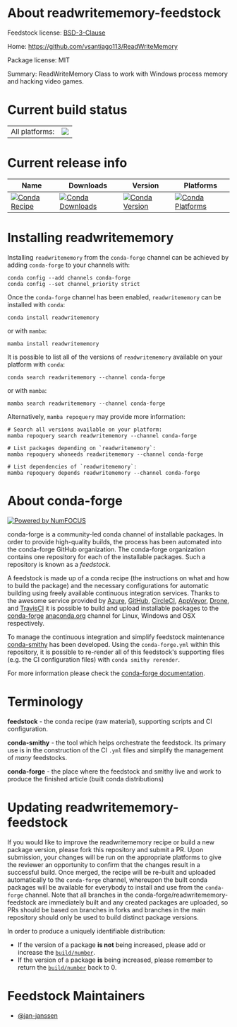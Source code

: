 About readwritememory-feedstock
===============================

Feedstock license: [BSD-3-Clause](https://github.com/conda-forge/readwritememory-feedstock/blob/main/LICENSE.txt)

Home: https://github.com/vsantiago113/ReadWriteMemory

Package license: MIT

Summary: ReadWriteMemory Class to work with Windows process memory and hacking video games.

Current build status
====================


<table><tr><td>All platforms:</td>
    <td>
      <a href="https://dev.azure.com/conda-forge/feedstock-builds/_build/latest?definitionId=22676&branchName=main">
        <img src="https://dev.azure.com/conda-forge/feedstock-builds/_apis/build/status/readwritememory-feedstock?branchName=main">
      </a>
    </td>
  </tr>
</table>

Current release info
====================

| Name | Downloads | Version | Platforms |
| --- | --- | --- | --- |
| [![Conda Recipe](https://img.shields.io/badge/recipe-readwritememory-green.svg)](https://anaconda.org/conda-forge/readwritememory) | [![Conda Downloads](https://img.shields.io/conda/dn/conda-forge/readwritememory.svg)](https://anaconda.org/conda-forge/readwritememory) | [![Conda Version](https://img.shields.io/conda/vn/conda-forge/readwritememory.svg)](https://anaconda.org/conda-forge/readwritememory) | [![Conda Platforms](https://img.shields.io/conda/pn/conda-forge/readwritememory.svg)](https://anaconda.org/conda-forge/readwritememory) |

Installing readwritememory
==========================

Installing `readwritememory` from the `conda-forge` channel can be achieved by adding `conda-forge` to your channels with:

```
conda config --add channels conda-forge
conda config --set channel_priority strict
```

Once the `conda-forge` channel has been enabled, `readwritememory` can be installed with `conda`:

```
conda install readwritememory
```

or with `mamba`:

```
mamba install readwritememory
```

It is possible to list all of the versions of `readwritememory` available on your platform with `conda`:

```
conda search readwritememory --channel conda-forge
```

or with `mamba`:

```
mamba search readwritememory --channel conda-forge
```

Alternatively, `mamba repoquery` may provide more information:

```
# Search all versions available on your platform:
mamba repoquery search readwritememory --channel conda-forge

# List packages depending on `readwritememory`:
mamba repoquery whoneeds readwritememory --channel conda-forge

# List dependencies of `readwritememory`:
mamba repoquery depends readwritememory --channel conda-forge
```


About conda-forge
=================

[![Powered by
NumFOCUS](https://img.shields.io/badge/powered%20by-NumFOCUS-orange.svg?style=flat&colorA=E1523D&colorB=007D8A)](https://numfocus.org)

conda-forge is a community-led conda channel of installable packages.
In order to provide high-quality builds, the process has been automated into the
conda-forge GitHub organization. The conda-forge organization contains one repository
for each of the installable packages. Such a repository is known as a *feedstock*.

A feedstock is made up of a conda recipe (the instructions on what and how to build
the package) and the necessary configurations for automatic building using freely
available continuous integration services. Thanks to the awesome service provided by
[Azure](https://azure.microsoft.com/en-us/services/devops/), [GitHub](https://github.com/),
[CircleCI](https://circleci.com/), [AppVeyor](https://www.appveyor.com/),
[Drone](https://cloud.drone.io/welcome), and [TravisCI](https://travis-ci.com/)
it is possible to build and upload installable packages to the
[conda-forge](https://anaconda.org/conda-forge) [anaconda.org](https://anaconda.org/)
channel for Linux, Windows and OSX respectively.

To manage the continuous integration and simplify feedstock maintenance
[conda-smithy](https://github.com/conda-forge/conda-smithy) has been developed.
Using the ``conda-forge.yml`` within this repository, it is possible to re-render all of
this feedstock's supporting files (e.g. the CI configuration files) with ``conda smithy rerender``.

For more information please check the [conda-forge documentation](https://conda-forge.org/docs/).

Terminology
===========

**feedstock** - the conda recipe (raw material), supporting scripts and CI configuration.

**conda-smithy** - the tool which helps orchestrate the feedstock.
                   Its primary use is in the construction of the CI ``.yml`` files
                   and simplify the management of *many* feedstocks.

**conda-forge** - the place where the feedstock and smithy live and work to
                  produce the finished article (built conda distributions)


Updating readwritememory-feedstock
==================================

If you would like to improve the readwritememory recipe or build a new
package version, please fork this repository and submit a PR. Upon submission,
your changes will be run on the appropriate platforms to give the reviewer an
opportunity to confirm that the changes result in a successful build. Once
merged, the recipe will be re-built and uploaded automatically to the
`conda-forge` channel, whereupon the built conda packages will be available for
everybody to install and use from the `conda-forge` channel.
Note that all branches in the conda-forge/readwritememory-feedstock are
immediately built and any created packages are uploaded, so PRs should be based
on branches in forks and branches in the main repository should only be used to
build distinct package versions.

In order to produce a uniquely identifiable distribution:
 * If the version of a package **is not** being increased, please add or increase
   the [``build/number``](https://docs.conda.io/projects/conda-build/en/latest/resources/define-metadata.html#build-number-and-string).
 * If the version of a package **is** being increased, please remember to return
   the [``build/number``](https://docs.conda.io/projects/conda-build/en/latest/resources/define-metadata.html#build-number-and-string)
   back to 0.

Feedstock Maintainers
=====================

* [@jan-janssen](https://github.com/jan-janssen/)

